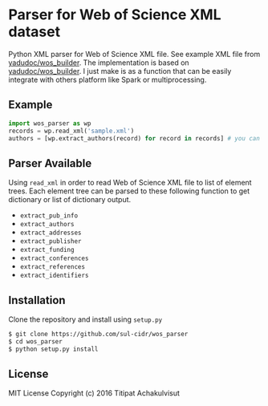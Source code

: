 # Parser for Web of Science XML dataset

Python XML parser for Web of Science XML file. See example XML file from
[yadudoc/wos_builder](https://github.com/yadudoc/wos_builder/blob/master/sample.xml).
The implementation is based on [yadudoc/wos_builder](https://github.com/yadudoc/wos_builder).
I just make is as a function that can be easily integrate with others platform like
Spark or multiprocessing.

## Example

```python
import wos_parser as wp
records = wp.read_xml('sample.xml')
authors = [wp.extract_authors(record) for record in records] # you can flatten and transform to dataframe
```

## Parser Available

Using `read_xml` in order to read Web of Science XML file to list of element trees.
Each element tree can be parsed to these following function to get dictionary or
list of dictionary output.

- `extract_pub_info`
- `extract_authors`
- `extract_addresses`
- `extract_publisher`
- `extract_funding`
- `extract_conferences`
- `extract_references`
- `extract_identifiers`

## Installation

Clone the repository and install using `setup.py`

```bash
$ git clone https://github.com/sul-cidr/wos_parser
$ cd wos_parser
$ python setup.py install
```



## License

MIT License Copyright (c) 2016 Titipat Achakulvisut
